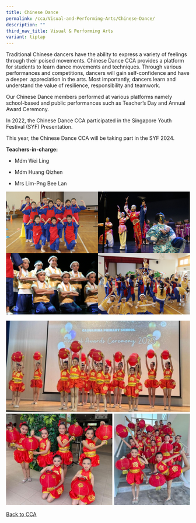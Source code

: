 ```yaml
---
title: Chinese Dance
permalink: /cca/Visual-and-Performing-Arts/Chinese-Dance/
description: ""
third_nav_title: Visual & Performing Arts
variant: tiptap
---
```

<p>Traditional Chinese dancers have the ability to express a variety of feelings through their poised movements. Chinese Dance CCA provides a platform for students to learn dance movements and techniques. Through various performances and competitions, dancers will gain self-confidence and have a deeper&nbsp; appreciation in the arts. Most importantly, dancers learn and understand the value of resilience, responsibility and teamwork.</p><p>Our Chinese Dance members performed at various platforms namely&nbsp; school-based and public performances such as Teacher’s Day and Annual Award Ceremony.</p><p>In 2022, the Chinese Dance CCA participated in the Singapore Youth Festival (SYF) Presentation.&nbsp;</p><p>This year, the Chinese Dance CCA will be taking part in the SYF 2024.</p><p><strong>Teachers-in-charge:</strong></p><ul data-tight="true" class="tight"><li><p>Mdm Wei Ling</p></li><li><p>Mdm Huang Qizhen</p></li><li><p>Mrs Lim-Png Bee Lan</p></li></ul><div class="isomer-image-wrapper"><img style="width:50%;float:left" height="auto" width="100%" src="/images/Chinese%20Dance%201%20ok.jpeg"></div><div class="isomer-image-wrapper"><img style="width:50%;float:left" height="auto" width="100%" src="/images/IMG_0067.jpeg"></div><div class="isomer-image-wrapper"><img style="width:50%;float:left" height="auto" width="100%" src="/images/IMG_0150.jpeg"></div><div class="isomer-image-wrapper"><img style="width:50%" height="auto" width="100%" src="/images/IMG_8524.jpeg"></div><p></p><div class="isomer-image-wrapper"><img style="width: 100%" height="auto" width="100%" alt="" src="/images/CCA/chinese_dance_1.jpg"></div><p><a href="/caps-experience/Social-Moral-Emotional/Co-Curricular-Activities-CCA/" rel="noopener noreferrer nofollow" target="_blank">Back to CCA</a></p>